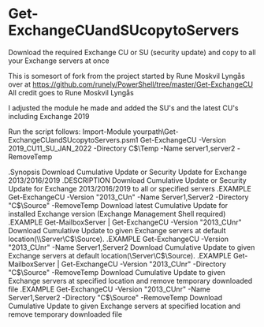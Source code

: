 # Get-ExchangeCUandSUcopytoServers
Download the required Exchange CU or SU (security update) and copy to all your Exchange servers at once

This is somesort of fork from the project started by Rune Moskvil Lyngås over at https://github.com/runely/PowerShell/tree/master/Get-ExchangeCU
All credit goes to Rune Moskvil Lyngås

I adjusted the module he made and added the SU's and the latest CU's including Exchange 2019

Run the script follows:
Import-Module yourpath\Get-ExchangeCUandSUcopytoServers.psm1
Get-ExchangeCU -Version 2019_CU11_SU_JAN_2022 -Directory C$\Temp -Name server1,server2 -RemoveTemp

.Synopsis
   Download Cumulative Update or Security Update for Exchange 2013/2016/2019
.DESCRIPTION
   Download Cumulative Update or Security Update for Exchange 2013/2016/2019 to all or specified servers
.EXAMPLE
   Get-ExchangeCU -Version "2013_CUn" -Name Server1,Server2 -Directory "C$\Source" -RemoveTemp
   Download latest Cumulative Update for installed Exchange version (Exchange Management Shell required)
.EXAMPLE
   Get-MailboxServer | Get-ExchangeCU -Version "2013_CUnr"
   Download Cumulative Update to given Exchange servers at default location(\\Server\C$\Source).
.EXAMPLE
   Get-ExchangeCU -Version "2013_CUnr" -Name Server1,Server2
   Download Cumulative Update to given Exchange servers at default location(\\Server\C$\Source).
.EXAMPLE
   Get-MailboxServer | Get-ExchangeCU -Version "2013_CUnr" -Directory "C$\Source" -RemoveTemp
   Download Cumulative Update to given Exchange servers at specified location and remove temporary downloaded file
.EXAMPLE
   Get-ExchangeCU -Version "2013_CUnr" -Name Server1,Server2 -Directory "C$\Source" -RemoveTemp
   Download Cumulative Update to given Exchange servers at specified location and remove temporary downloaded file
   
